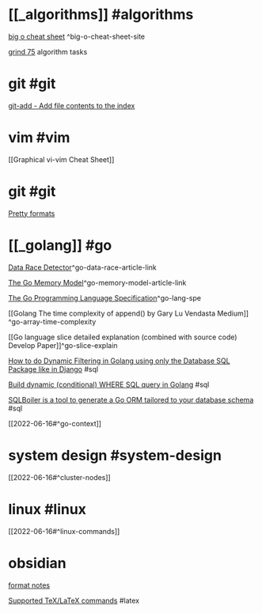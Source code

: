 # [[_algorithms]] #algorithms
[big o cheat sheet](https://www.bigocheatsheet.com/) ^big-o-cheat-sheet-site

[grind 75](https://www.techinterviewhandbook.org/grind75?hours=7&weeks=21) algorithm tasks


# git #git

[git-add - Add file contents to the index](https://git-scm.com/docs/git-add#git-add--A) 

# vim #vim
[[Graphical vi-vim Cheat Sheet]]

# git #git 
[Pretty formats](https://git-scm.com/docs/pretty-formats)

# [[_golang]]  #go

[Data Race Detector](https://go.dev/doc/articles/race_detector)^go-data-race-article-link

[The Go Memory Model](https://go.dev/ref/mem)^go-memory-model-article-link

[The Go Programming Language Specification](https://go.dev/ref/spec)^go-lang-spe

[[Golang The time complexity of append()  by Gary Lu  Vendasta  Medium]]  ^go-array-time-complexity

[[Go language slice detailed explanation (combined with source code)  Develop Paper]]^go-slice-explain

[How to do Dynamic Filtering in Golang using only the Database SQL Package like in Django](https://bartlomiejmika.com/post/2021/how-to-do-dynamic-filtering-in-golang-using-only-the-database-sql-package-like-in-django) #sql

[Build dynamic (conditional) WHERE SQL query in Golang](https://stackoverflow.com/questions/52327710/build-dynamic-conditional-where-sql-query-in-golang) #sql

[SQLBoiler is a tool to generate a Go ORM tailored to your database schema](https://github.com/volatiletech/sqlboiler) #sql

[[2022-06-16#^go-context]]

# system design  #system-design
[[2022-06-16#^cluster-nodes]]

# linux #linux
[[2022-06-16#^linux-commands]]

# obsidian
[format notes](https://help.obsidian.md/How+to/Format+your+notes)

[Supported TeX/LaTeX commands](http://docs.mathjax.org/en/latest/input/tex/macros/index.html?highlight=alpha) #latex


